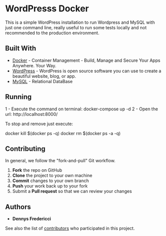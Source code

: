 # WordPresss Docker

This is a simple WordPress installation to run Wordpress and MySQL with just one command line, really useful to run some tests locally and not recommended to the production environment.

## Built With

* [Docker](http://docker.com/) - Container Management - Build, Manage and Secure Your Apps Anywhere. Your Way.
* [WordPress](https://wordpress.org) - WordPress is open source software you can use to create a beautiful website, blog, or app.
* [MySQL](https://www.mysql.com) - Relational DataBase

## Running

1 - Execute the command on terminal: docker-compose up -d
2 - Open the url: http://localhost:8000/

To stop and remove just execute:

docker kill $(docker ps -q)
docker rm $(docker ps -a -q)

## Contributing

In general, we follow the "fork-and-pull" Git workflow.

 1. **Fork** the repo on GitHub
 2. **Clone** the project to your own machine
 3. **Commit** changes to your own branch
 4. **Push** your work back up to your fork
 5. Submit a **Pull request** so that we can review your changes


## Authors

* **Dennys Fredericci**

See also the list of [contributors](https://github.com/dennysfredericci/simple-rest-client/contributors) who participated in this project.
